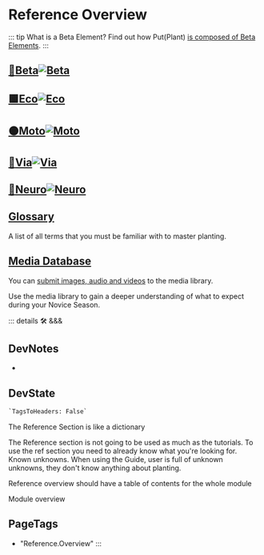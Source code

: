 
# Reference Overview

::: tip What is a Beta Element?
Find out how Put(Plant) [is composed of Beta Elements](/reference/Beta/WhatBeta).
:::

## [<beta>**🔷____Beta____**</beta>![Beta](/Beta/Beta_Icon.png)](/reference/Beta/WhatBeta)

## [<eco>**🟩____Eco____**</eco>![Eco](/Eco/Eco_Icon.png)](/reference/Eco/EcoOverview)

## [<moto>**🟠____Moto____**</moto>![Moto](/Moto/Moto_Icon.png)](/reference/Moto/MotoOverview)

## [<via>**🔻____Via____**</via>![Via](/Via/Via_Icon.png)](/reference/Via/ViaOverview)

## [<neuro>**💜____Neuro____**</neuro>![Neuro](/Neuro/Neuro_Icon.png)](/reference/Neuro/NeuroOverview)

## [Glossary](/reference/glossary/Glossary)

A list of all terms that you must be familiar with to master planting.

## [Media Database](/reference/media/Overview)

You can [submit images, audio and videos](/dev/Contribute) to the media library.

Use the media library to gain a deeper understanding of what to expect during your Novice Season.

::: details 🛠 <dev>&&&</dev>

## DevNotes

-

## DevState

```py
`TagsToHeaders: False`
```

The Reference Section is like a dictionary

The Reference section is not going to be used as much as the tutorials. To use the ref section you need to already know what you're looking for. Known unknowns. When using the Guide, user is full of unknown unknowns, they don't know anything about planting.

Reference overview should have a table of contents for the whole module

Module overview
<h2>PageTags</h2>

- "Reference.Overview"
:::

